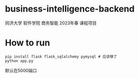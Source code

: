 # business-intelligence-backend
同济大学 软件学院 商务智能 2023年春 课程项目

# How to run

```
pip install flask flask_sqlalchemy pymysql # 应该够了
python app.py
```

默认在5000端口
